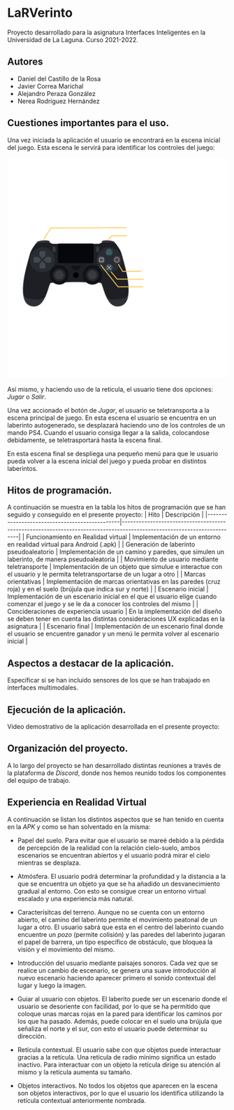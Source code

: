 # **LaRVerinto**
Proyecto desarrollado para la asignatura Interfaces Inteligentes en la Universidad de La Laguna. Curso 2021-2022.
## Autores
* Daniel del Castillo de la Rosa
* Javier Correa Marichal
* Alejandro Peraza González
* Nerea Rodríguez Hernández
## **Cuestiones importantes para el uso.**
Una vez iniciada la aplicación el usuario se encontrará en la escena inicial del juego. Esta escena le servirá para identificar los controles del juego:

![texto_alternativo](./img/controles.png)

Así mismo, y haciendo uso de la retícula, el usuario tiene dos opciones: *Jugar* o *Salir*. 

Una vez accionado el botón de *Jugar*, el usuario se teletransporta a la escena principal de juego. En esta escena el usuario se encuentra en un laberinto autogenerado, se desplazará haciendo uno de los controles de un mando PS4. Cuando el usuario consiga llegar a la salida, colocandose debidamente, se teletrasportará hasta la escena final.

En esta escena final se despliega una pequeño menú para que le usuario pueda volver a la escena inicial del juego y pueda probar en distintos laberintos.

## **Hitos de programación.**
A continuación se muestra en la tabla los hitos de programación que se han seguido y conseguido en el presente proyecto:
|  Hito                                         |                  Descripción                                                                                          |
|-----------------------------------------------|-----------------------------------------------------------------------------------------------------------------------|
| Funcionamiento en Realidad virtual            | Implementación de un entorno en realidad virtual para Android (.apk)                                                  |
| Generación de laberinto pseudoaleatorio       | Implementación de un camino y paredes, que simulen un laberinto, de manera pseudoaleatoria                            |
| Movimiento de usuario mediante teletransporte | Implementación de un objeto que simulue e interactue con el usuario y le permita teletransportarse de un lugar a otro |
| Marcas orientativas                           | Implementación de marcas orientativas en las paredes (cruz roja) y en el suelo (brújula que indica sur y norte)       |
| Escenario inicial                             | Implementación de un escenario inicial en el que el usuario elige cuando comenzar el juego y se le da a conocer los controles del mismo                             |
| Concideraciones de experiencia usuario        | En la implementación del diseño se deben tener en cuenta las distintas consideraciones UX explicadas en la asignatura |
| Escenario final                               | Implementación de un escenario final donde el usuario se encuentre ganador y un menú le permita volver al escenario inicial                                         |

## **Aspectos a destacar de la aplicación.**
Especificar si se han incluido sensores de los que se han trabajado en interfaces multimodales.

## **Ejecución de la aplicación.**
Video demostrativo de la aplicación desarrollada en el presente proyecto:

## **Organización del proyecto.**
A lo largo del proyecto se han desarrollado distintas reuniones a través de la plataforma de *Discord*, donde nos hemos reunido todos los componentes del equipo de trabajo. 

## **Experiencia en Realidad Virtual**
A continuación se listan los distintos aspectos que se han tenido en cuenta en la *APK* y como se han solventado en la misma:
* Papel del suelo. Para evitar que el usuario se mareé debido a la pérdida de percepción de la realidad con la relación cielo-suelo, ambos escenarios se encuentran abiertos y el usuario podrá mirar el cielo mientras se desplaza.
  
* Atmósfera. El usuario podrá determinar la profundidad y la distancia a la que se encuentra un objeto ya que se ha añadido un desvanecimiento gradual al entorno. Con esto se consigue crear un entorno virtual escalado y una experiencia más natural.
  
* Caracterísitcas del terreno. Aunque no se cuenta con un entorno abierto, el camino del laberinto permite el movimiento peatonal de un lugar a otro. El usuario sabrá que esta en el centro del laberinto cuando encuentre un *pozo* (permite colisión) y las paredes del laberinto jugaran el papel de barrera, un tipo específico de obstáculo, que bloquea la visión y el movimiento del mismo.
  
* Introducción del usuario mediante paisajes sonoros. Cada vez que se realice un cambio de escenario, se genera una suave introducción al nuevo escenario haciendo aparecer primero el sonido contextual del lugar y luego la imagen.
  
* Guiar al usuario con objetos. El laberito puede ser un escenario donde el usuario se desoriente con facilidad, por lo que se ha permitido que coloque unas marcas rojas en la pared para identificar los caminos por los que ha pasado. Además, puede colocar en el suelo una brújula que señaliza el norte y el sur, con esto el usuario puede determinar su dirección.
  
* Retícula contextual. El usuario sabe con que objetos puede interactuar gracias a la retícula. Una retícula de radio mínimo significa un estado inactivo. Para interactuar con un objeto la retícula dirige su atención al mismo y la retícula aumenta su tamaño.

* Objetos interactivos. No todos los objetos que aparecen en la escena son objetos interactivos, por lo que el usuario los identifica utilizando la retícula contextual anteriormente nombrada.
